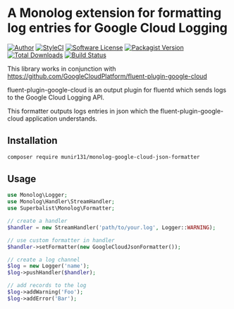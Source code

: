 # A Monolog extension for formatting log entries for Google Cloud Logging

[![Author](http://img.shields.io/badge/author-@superbalist-blue.svg?style=flat-square)](https://twitter.com/superbalist)
[![StyleCI](https://styleci.io/repos/55397447/shield?branch=master)](https://styleci.io/repos/55397447)
[![Software License](https://img.shields.io/badge/license-MIT-brightgreen.svg?style=flat-square)](LICENSE)
[![Packagist Version](https://img.shields.io/packagist/v/superbalist/monolog-google-cloud-json-formatter.svg?style=flat-square)](https://packagist.org/packages/superbalist/monolog-google-cloud-json-formatter)
[![Total Downloads](https://img.shields.io/packagist/dt/superbalist/monolog-google-cloud-json-formatter.svg?style=flat-square)](https://packagist.org/packages/superbalist/monolog-google-cloud-json-formatter)
[![Build Status](https://travis-ci.org/Superbalist/monolog-google-cloud-json-formatter.svg)](https://travis-ci.org/Superbalist/monolog-google-cloud-json-formatter)

This library works in conjunction with https://github.com/GoogleCloudPlatform/fluent-plugin-google-cloud

fluent-plugin-google-cloud is an output plugin for fluentd which sends logs to the Google Cloud Logging API.


This formatter outputs logs entries in json which the fluent-plugin-google-cloud application understands.

## Installation

```bash
composer require munir131/monolog-google-cloud-json-formatter
```

## Usage

```php
use Monolog\Logger;
use Monolog\Handler\StreamHandler;
use Superbalist\Monolog\Formatter;

// create a handler
$handler = new StreamHandler('path/to/your.log', Logger::WARNING);

// use custom formatter in handler
$handler->setFormatter(new GoogleCloudJsonFormatter());

// create a log channel
$log = new Logger('name');
$log->pushHandler($handler);

// add records to the log
$log->addWarning('Foo');
$log->addError('Bar');
```
